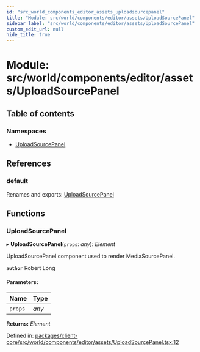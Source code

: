 ```yaml
---
id: "src_world_components_editor_assets_uploadsourcepanel"
title: "Module: src/world/components/editor/assets/UploadSourcePanel"
sidebar_label: "src/world/components/editor/assets/UploadSourcePanel"
custom_edit_url: null
hide_title: true
---
```


# Module: src/world/components/editor/assets/UploadSourcePanel

## Table of contents

### Namespaces

- [UploadSourcePanel](src_world_components_editor_assets_uploadsourcepanel.uploadsourcepanel.md)

## References

### default

Renames and exports: [UploadSourcePanel](src_world_components_editor_assets_uploadsourcepanel.md#uploadsourcepanel)

## Functions

### UploadSourcePanel

▸ **UploadSourcePanel**(`props`: *any*): *Element*

UploadSourcePanel component used to render MediaSourcePanel.

**`author`** Robert Long

#### Parameters:

Name | Type |
:------ | :------ |
`props` | *any* |

**Returns:** *Element*

Defined in: [packages/client-core/src/world/components/editor/assets/UploadSourcePanel.tsx:12](https://github.com/xr3ngine/xr3ngine/blob/673ad6a5f/packages/client-core/src/world/components/editor/assets/UploadSourcePanel.tsx#L12)
